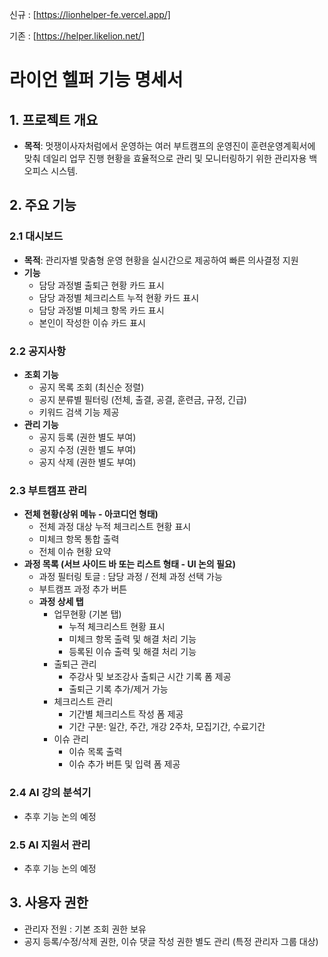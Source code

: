 신규 : [https://lionhelper-fe.vercel.app/]

기존 : [https://helper.likelion.net/]

# 라이언 헬퍼 기능 명세서

## 1. 프로젝트 개요

- **목적**: 멋쟁이사자처럼에서 운영하는 여러 부트캠프의 운영진이 훈련운영계획서에 맞춰 데일리 업무 진행 현황을 효율적으로 관리 및 모니터링하기 위한 관리자용 백오피스 시스템.

## 2. 주요 기능

### 2.1 대시보드

- **목적**: 관리자별 맞춤형 운영 현황을 실시간으로 제공하여 빠른 의사결정 지원
- **기능**
  - 담당 과정별 출퇴근 현황 카드 표시
  - 담당 과정별 체크리스트 누적 현황 카드 표시
  - 담당 과정별 미체크 항목 카드 표시
  - 본인이 작성한 이슈 카드 표시

### 2.2 공지사항

- **조회 기능**
  - 공지 목록 조회 (최신순 정렬)
  - 공지 분류별 필터링 (전체, 출결, 공결, 훈련금, 규정, 긴급)
  - 키워드 검색 기능 제공
- **관리 기능**
  - 공지 등록 (권한 별도 부여)
  - 공지 수정 (권한 별도 부여)
  - 공지 삭제 (권한 별도 부여)

### 2.3 부트캠프 관리

- **전체 현황(상위 메뉴 - 아코디언 형태)**
  - 전체 과정 대상 누적 체크리스트 현황 표시
  - 미체크 항목 통합 출력
  - 전체 이슈 현황 요약
- **과정 목록 (서브 사이드 바 또는 리스트 형태 - UI 논의 필요)**
  - 과정 필터링 토글 : 담당 과정 / 전체 과정 선택 가능
  - 부트캠프 과정 추가 버튼
  - **과정 상세 탭**
    - 업무현황 (기본 탭)
      - 누적 체크리스트 현황 표시
      - 미체크 항목 출력 및 해결 처리 기능
      - 등록된 이슈 출력 및 해결 처리 기능
    - 출퇴근 관리
      - 주강사 및 보조강사 출퇴근 시간 기록 폼 제공
      - 출퇴근 기록 추가/제거 가능
    - 체크리스트 관리
      - 기간별 체크리스트 작성 폼 제공
      - 기간 구분: 일간, 주간, 개강 2주차, 모집기간, 수료기간
    - 이슈 관리
      - 이슈 목록 출력
      - 이슈 추가 버튼 및 입력 폼 제공

### 2.4 AI 강의 분석기

- 추후 기능 논의 예정

### 2.5 AI 지원서 관리

- 추후 기능 논의 예정

## 3. 사용자 권한

- 관리자 전원 : 기본 조회 권한 보유
- 공지 등록/수정/삭제 권한, 이슈 댓글 작성 권한 별도 관리 (특정 관리자 그룹 대상)
